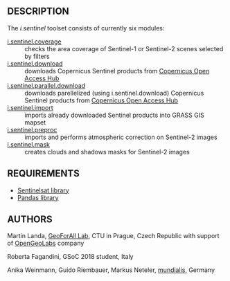 <!-- meta page name: i.sentinel -->
<!-- meta page name description: Toolset for download and processing of Copernicus Sentinel products -->

<h2>DESCRIPTION</h2>

The <em>i.sentinel</em> toolset consists of currently six modules:

<dl>
  <dt><a href="i.sentinel.coverage.html">i.sentinel.coverage</a></dt>
  <dd>checks the area coverage of Sentinel-1 or Sentinel-2 scenes selected by filters</dd>
  <dt><a href="i.sentinel.download.html">i.sentinel.download</a></dt>
  <dd>downloads Copernicus Sentinel products from
      <a href="https://scihub.copernicus.eu/">Copernicus Open Access Hub</a></dd>
  <dt><a href="i.sentinel.parallel.download.html">i.sentinel.parallel.download</a></dt>
  <dd>downloads parellelized (using i.sentinel.download) Copernicus Sentinel products from
      <a href="https://scihub.copernicus.eu/">Copernicus Open Access Hub</a></dd>
  <dt><a href="i.sentinel.import.html">i.sentinel.import</a></dt>
  <dd>imports already downloaded Sentinel products into GRASS GIS mapset</dd>
  <dt><a href="i.sentinel.preproc.html">i.sentinel.preproc</a></dt>
  <dd>imports and performs atmospheric correction on Sentinel-2 images</dd>
  <dt><a href="i.sentinel.mask.html">i.sentinel.mask</a></dt>
  <dd>creates clouds and shadows masks for Sentinel-2 images</dd>
</dl>

<h2>REQUIREMENTS</h2>

<ul>
  <li><a href="https://pypi.org/project/sentinelsat/">Sentinelsat library</a></li>
  <li><a href="https://pypi.org/project/pandas/">Pandas library</a></li>
</ul>

<h2>AUTHORS</h2>

Martin Landa, <a href="https://geomatics.fsv.cvut.cz/research/geoforall/">GeoForAll Lab</a>,
CTU in Prague, Czech Republic with support
of <a href="https://opengeolabs.cz/en/home/">OpenGeoLabs</a> company
<p>
Roberta Fagandini, GSoC 2018 student, Italy
<p>
Anika Weinmann, Guido Riembauer, Markus Neteler, <a href="https://www.mundialis.de/">mundialis</a>, Germany
